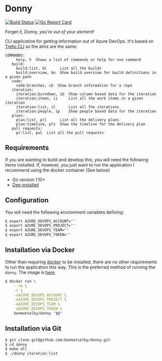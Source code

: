 # Donny

[![Build Status](https://travis-ci.org/benmatselby/donny.png?branch=master)](https://travis-ci.org/benmatselby/donny)
[![Go Report Card](https://goreportcard.com/badge/github.com/benmatselby/donny?style=flat-square)](https://goreportcard.com/report/github.com/benmatselby/donny)

_Forget it, Donny, you're out of your element!_

CLI application for getting information out of Azure DevOps. It's based on [Trello CLI](https://github.com/benmatselby/trello-cli) so the aims are the same:

```
COMMANDS:
     help, h  Shows a list of commands or help for one command
   build:
     build:list, bl      List all the builds
     build:overview, bo  Show build overview for build definitions in a given path
   code:
     code:branches, cb  Show branch information for a repo
   iteration:
     iteration:burndown, ib  Show column based data for the iteration
     iteration:items, ii     List all the work items in a given iteration
     iteration:list, il      List all the iterations
     iteration:people, ip    Show people based data for the iteration
   plans:
     plan:list, pll      List all the delivery plans
     plan:timeline, plt  Show the timeline for the delivery plan
   pull requests:
     pr:list, pul  List all the pull requests
```

## Requirements

If you are wanting to build and develop this, you will need the following items installed. If, however, you just want to run the application I recommend using the docker container (See below)

* Go version 1.10+
* [Dep installed](https://github.com/golang/dep)

## Configuration

You will need the following environment variables defining:

```bash
$ export AZURE_DEVOPS_ACCOUNT=""
$ export AZURE_DEVOPS_PROJECT=""
$ export AZURE_DEVOPS_TEAM=""
$ export AZURE_DEVOPS_TOKEN=""
```

## Installation via Docker

Other than requiring [docker](http://docker.com) to be installed, there are no other requirements to run the application this way. This is the preferred method of running the `donny`. The image is [here](https://hub.docker.com/r/benmatselby/donny/).

```bash
$ docker run \
    --rm \
    -t \
    -eAZURE_DEVOPS_ACCOUNT \
    -eAZURE_DEVOPS_PROJECT \
    -eAZURE_DEVOPS_TEAM \
    -eAZURE_DEVOPS_TOKEN \
    benmatselby/donny "$@"
```

## Installation via Git

```bash
$ git clone git@github.com:benmatselby/donny.git
$ cd donny
$ make all
$ ./donny iteration:list
```
